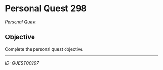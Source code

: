# Personal Quest 298

*Personal Quest*

## Objective
Complete the personal quest objective.

---
*ID: QUEST00297*
